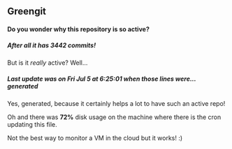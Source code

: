 ## Greengit

#### Do you wonder why this repository is so active?

##### After all it has 3442 commits!

But is it *really* active? Well...

##### Last update was on Fri Jul 5 at 6:25:01 when those lines were... generated

Yes, generated, because it certainly helps a lot to have such an active repo!

Oh and there was **72%** disk usage on the machine
where there is the cron updating this file.

Not the best way to monitor a VM in the cloud but it works! :)
